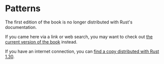 # Patterns

The first edition of the book is no longer distributed with Rust's documentation.

If you came here via a link or web search, you may want to check out [the current
version of the book](../ch18-03-pattern-syntax.html) instead.

If you have an internet connection, you can [find a copy distributed with
Rust
1.30](https://doc.rust-lang.org/1.30.0/book/first-edition/patterns.html).
